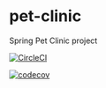 # pet-clinic
Spring Pet Clinic project

[![CircleCI](https://circleci.com/gh/OmkarKandale/spring-recipe-app.svg?style=svg)](https://circleci.com/gh/OmkarKandale/spring-recipe-app.svg)

[![codecov](https://codecov.io/gh/OmkarKandale/pet-clinic/branch/master/graph/badge.svg)](https://codecov.io/gh/OmkarKandale/pet-clinic)
